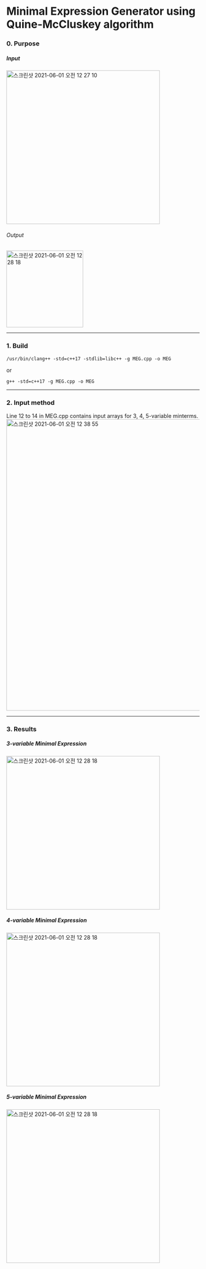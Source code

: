 # Minimal Expression Generator using Quine-McCluskey algorithm

### 0. Purpose
##### Input
<img width="400" alt="스크린샷 2021-06-01 오전 12 27 10" src="https://user-images.githubusercontent.com/56920080/120214942-1e92e080-c270-11eb-862a-a7dc95757e7e.png">

###### Output
<img width="200" alt="스크린샷 2021-06-01 오전 12 28 18" src="https://user-images.githubusercontent.com/56920080/120215141-57cb5080-c270-11eb-8abb-4ee3f92727fc.png">

---


### 1. Build
```
/usr/bin/clang++ -std=c++17 -stdlib=libc++ -g MEG.cpp -o MEG 
```
or
```
g++ -std=c++17 -g MEG.cpp -o MEG
```
 
---


### 2. Input method
Line 12 to 14 in MEG.cpp contains input arrays for 3, 4, 5-variable minterms.
<img width="759" alt="스크린샷 2021-06-01 오전 12 38 55" src="https://user-images.githubusercontent.com/56920080/120216270-c230c080-c271-11eb-9963-c4299fc02794.png">


---


### 3. Results

##### 3-variable Minimal Expression
<img width="400" alt="스크린샷 2021-06-01 오전 12 28 18" src="https://user-images.githubusercontent.com/56920080/120215983-636b4700-c271-11eb-8c5e-51e10c87c88f.png">

##### 4-variable Minimal Expression
<img width="400" alt="스크린샷 2021-06-01 오전 12 28 18" src="https://user-images.githubusercontent.com/56920080/120215958-59e1df00-c271-11eb-90ed-69f65c3a69a2.png">


##### 5-variable Minimal Expression
<img width="400" alt="스크린샷 2021-06-01 오전 12 28 18" src="https://user-images.githubusercontent.com/56920080/120215966-5c443900-c271-11eb-99df-ccf44cec546d.png">


 
 


